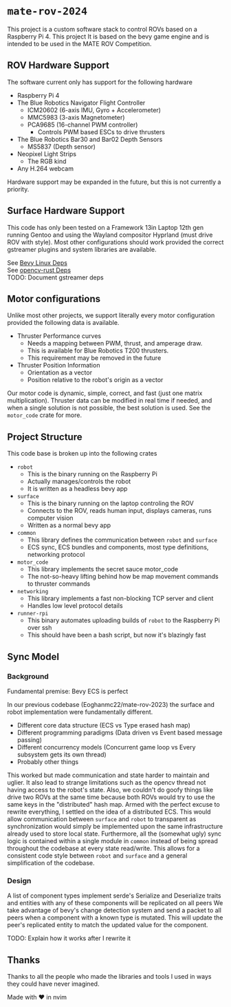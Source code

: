 # `mate-rov-2024`

This project is a custom software stack to control ROVs based on a Raspberry Pi 4.
This project It is based on the bevy game engine and is intended to be used in the MATE ROV Competition.

## ROV Hardware Support

The software current only has support for the following hardware

- Raspberry Pi 4
- The Blue Robotics Navigator Flight Controller
  - ICM20602 (6-axis IMU, Gyro + Accelerometer)
  - MMC5983 (3-axis Magnetometer)
  - PCA9685 (16-channel PWM controller)
    - Controls PWM based ESCs to drive thrusters
- The Blue Robotics Bar30 and Bar02 Depth Sensors
  - MS5837 (Depth sensor)
- Neopixel Light Strips
  - The RGB kind
- Any H.264 webcam

Hardware support may be expanded in the future, but this is not currently a priority.

## Surface Hardware Support

This code has only been tested on a Framework 13in Laptop 12th gen running Gentoo and using the Wayland compositor Hyprland (must drive ROV with style).
Most other configurations should work provided the correct gstreamer plugins and system libraries are available.

See [Bevy Linux Deps](https://github.com/bevyengine/bevy/blob/main/docs/linux_dependencies.md)\
See [opencv-rust Deps](https://github.com/twistedfall/opencv-rust)\
TODO: Document gstreamer deps

## Motor configurations

Unlike most other projects, we support literally every motor configuration provided the following data is available.

- Thruster Performance curves
  - Needs a mapping between PWM, thrust, and amperage draw.
  - This is available for Blue Robotics T200 thrusters.
  - This requirement may be removed in the future
- Thruster Position Information
  - Orientation as a vector
  - Position relative to the robot's origin as a vector

Our motor code is dynamic, simple, correct, and fast (just one matrix multiplication).
Thruster data can be modified in real time if needed, and when a single solution is not possible, the best solution is used.
See the `motor_code` crate for more.

## Project Structure

This code base is broken up into the following crates

- `robot`
  - This is the binary running on the Raspberry Pi
  - Actually manages/controls the robot
  - It is written as a headless bevy app
- `surface`
  - This is the binary running on the laptop controling the ROV
  - Connects to the ROV, reads human input, displays cameras, runs computer vision
  - Written as a normal bevy app
- `common`
  - This library defines the communication between `robot` and `surface`
  - ECS sync, ECS bundles and components, most type definitions, networking protocol
- `motor_code`
  - This library implements the secret sauce motor_code
  - The not-so-heavy lifting behind how be map movement commands to thruster commands
- `networking`
  - This library implements a fast non-blocking TCP server and client
  - Handles low level protocol details
- `runner-rpi`
  - This binary automates uploading builds of `robot` to the Raspberry Pi over ssh
  - This should have been a bash script, but now it's blazingly fast

## Sync Model

### Background

Fundamental premise: Bevy ECS is perfect

In our previous codebase (Eoghanmc22/mate-rov-2023) the surface and robot implementation were fundamentally different.

- Different core data structure (ECS vs Type erased hash map)
- Different programming paradigms (Data driven vs Event based message passing)
- Different concurrency models (Concurrent game loop vs Every subsystem gets its own thread)
- Probably other things

This worked but made communication and state harder to maintain and uglier.
It also lead to strange limitations such as the opencv thread not having access to the robot's state.
Also, we couldn't do goofy things like drive two ROVs at the same time because both ROVs would try to use the same keys in the "distributed" hash map.
Armed with the perfect excuse to rewrite everything, I settled on the idea of a distributed ECS.
This would allow communication between `surface` and `robot` to transparent as synchronization would simply be implemented upon the same infrastructure already used to store local state.
Furthermore, all the (somewhat ugly) sync logic is contained within a single module in `common` instead of being spread throughout the codebase at every state read/write.
This allows for a consistent code style between `robot` and `surface` and a general simplification of the codebase.

### Design

A list of component types implement serde's Serialize and Deserialize traits and entities with any of these components will be replicated on all peers
We take advantage of bevy's change detection system and send a packet to all peers when a component with a known type is mutated.
This will update the peer's replicated entity to match the updated value for the component.

TODO: Explain how it works after I rewrite it

## Thanks

Thanks to all the people who made the libraries and tools I used in ways they could have never imagined.

Made with :heart: in nvim
